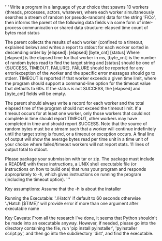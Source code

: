'''
Write a program in a language of your choice that spawns 10 workers (threads, processes, actors, whatever), 
where each worker simultaneously searches a stream of random (or pseudo-random) data for the string 'FiCo', 
then informs the parent of the following data fields via some form of inter-process communication 
or shared data structure: 
    elapsed time
    count of bytes 
    read status

The parent collects the results of each worker 
(confined to a timeout, explained below) and writes a report to stdout 
for each worker sorted in descending order by [elapsed]: [elapsed] [byte_cnt] [status]
Where [elapsed] is the elapsed time for that worker in ms, 
[byte_cnt] is the number of random bytes read to find the target string 
and [status] should be one of {SUCCESS, TIMEOUT, FAILURE}. 
FAILURE should be reported for any error/exception of the worker 
and the specific error messages should go to stderr. 
TIMEOUT is reported if that worker exceeds a given time limit, 
where the program should support a command-line option for the timeout value that defaults to 60s. 
If the status is not SUCCESS, the [elapsed] and [byte_cnt] fields will be empty.

The parent should always write a record for each worker 
and the total elapsed time of the program should not exceed the timeout limit. 
If a timeout occurs for at least one worker, 
only those workers that could not complete in time should report TIMEOUT, 
other workers may have completed in time and should report SUCCESS. 
Note that the source of random bytes must be a stream such that a worker 
will continue indefinitely until the target string is found, or a timeout or exception occurs. 
A final line of output will show the average bytes read per time unit in a time unit of your 
choice where failed/timeout workers will not report stats. 11 lines of output total to stdout.

Please package your submission with tar or zip. 
The package must include a README with these instructions, 
a UNIX shell executable file (or instructions on how to build one) 
that runs your program and responds appropriately to -h, 
which gives instructions on running the program (including the timeout option).
'''

Key assumptions:
Assume that the -h is about the installer

Running the Executable:
'./Hatch' if default to 60 seconds
otherwise './Hatch [$TIME]'
will provide error if more than one argument after executable name

Key Caveats:
From all the research I've done, it seems that Python shouldn't be made into an executable anyway. However, if needed, please go into the directory containing the file, run 'pip install pyinstaller', 'pyinstaller script.py', and then go into the subdirectory 'dist', and find the executable. 
